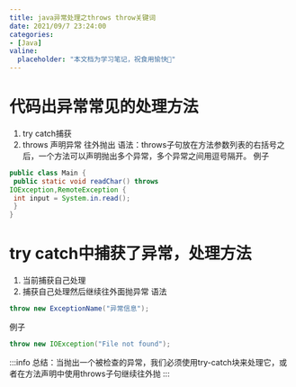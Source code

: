```yaml
---
title: java异常处理之throws throw关键词
date: 2021/09/7 23:24:00
categories:
- [Java]
valine:
  placeholder: "本文档为学习笔记，祝食用愉快💪"
---
```


# 代码出异常常⻅的处理⽅法
1. try catch捕获
2. throws 声明异常 往外抛出
语法：throws⼦句放在⽅法参数列表的右括号之后，⼀个⽅法可以声明抛出多个异常，多个异常之间⽤逗号隔开。
例⼦
```java
public class Main {
 public static void readChar() throws
IOException,RemoteException {
 int input = System.in.read();
 }
}
```
# try catch中捕获了异常，处理⽅法
1. 当前捕获⾃⼰处理
2. 捕获⾃⼰处理然后继续往外⾯抛异常
语法
```java
throw new ExceptionName("异常信息");
```
例⼦
```java
throw new IOException("File not found");
```
:::info
总结：当抛出⼀个被检查的异常，我们必须使⽤try-catch块来处理它，或者在⽅法声明中使⽤throws⼦句继续往外抛
:::